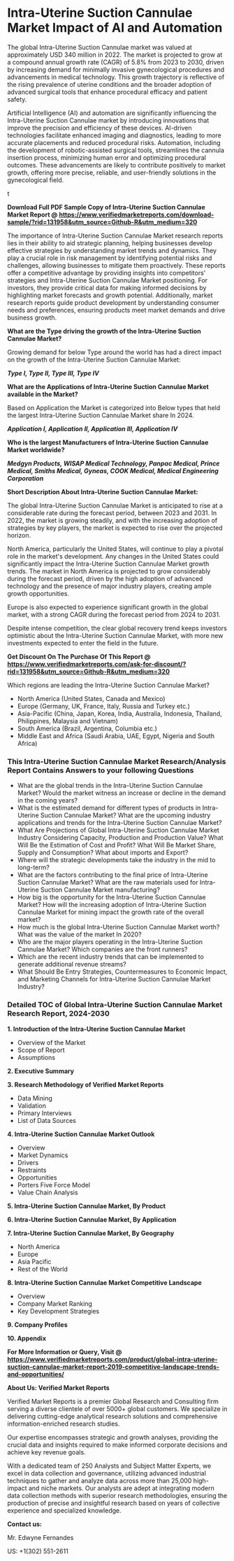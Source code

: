 <meta name="title" content="Global Intra-Uterine Suction Cannulae Market Impact of AI and Automation"><meta name="description" content="The global Intra-Uterine Suction Cannulae market was valued at approximately USD 340 million in 2022. The market is projected to grow at a compound annual growth rate "><meta name="title" content="Intra-Uterine Suction Cannulae Market Size, Share, Scope, Trends, Growth, Opportunities, Analysis, Forecast"><h1>Intra-Uterine Suction Cannulae Market Impact of AI and Automation</h1><p>The global Intra-Uterine Suction Cannulae market was valued at approximately USD 340 million in 2022. The market is projected to grow at a compound annual growth rate (CAGR) of 5.8% from 2023 to 2030, driven by increasing demand for minimally invasive gynecological procedures and advancements in medical technology. This growth trajectory is reflective of the rising prevalence of uterine conditions and the broader adoption of advanced surgical tools that enhance procedural efficacy and patient safety.</p><p>Artificial Intelligence (AI) and automation are significantly influencing the Intra-Uterine Suction Cannulae market by introducing innovations that improve the precision and efficiency of these devices. AI-driven technologies facilitate enhanced imaging and diagnostics, leading to more accurate placements and reduced procedural risks. Automation, including the development of robotic-assisted surgical tools, streamlines the cannula insertion process, minimizing human error and optimizing procedural outcomes. These advancements are likely to contribute positively to market growth, offering more precise, reliable, and user-friendly solutions in the gynecological field.</p>t</p><p id="" class=""><strong>Download Full PDF Sample Copy of Intra-Uterine Suction Cannulae Market Report @ <a href="https://www.verifiedmarketreports.com/download-sample/?rid=131958&utm_source=Github-R&utm_medium=320" target="_blank">https://www.verifiedmarketreports.com/download-sample/?rid=131958&utm_source=Github-R&utm_medium=320</a></strong></p><p>The importance of&nbsp;Intra-Uterine Suction Cannulae Market research reports lies in their ability to aid strategic planning, helping businesses develop effective strategies by understanding market trends and dynamics. They play a crucial role in risk management by identifying potential risks and challenges, allowing businesses to mitigate them proactively. These reports offer a competitive advantage by providing insights into competitors' strategies and Intra-Uterine Suction Cannulae Market positioning. For investors, they provide critical data for making informed decisions by highlighting market forecasts and growth potential. Additionally, market research reports guide product development by understanding consumer needs and preferences, ensuring products meet market demands and drive business growth.</p><p><strong>What are the&nbsp;Type driving the growth of the Intra-Uterine Suction Cannulae Market?</strong></p><p id="" class="">Growing demand for below Type around the world has had a direct impact on the growth of the Intra-Uterine Suction Cannulae Market:</p><em><strong>Type I, Type II, Type III, Type IV</strong></em></p><strong>What are the&nbsp;Applications&nbsp;of Intra-Uterine Suction Cannulae Market available in the Market?</strong></p><p id="" class="">Based on Application the Market is categorized into Below types that held the largest Intra-Uterine Suction Cannulae Market share In 2024.</p><em><strong>Application I, Application II, Application III, Application IV</strong></em></p><strong>Who is the largest Manufacturers of Intra-Uterine Suction Cannulae Market worldwide?</strong></p><p><em><strong>Medgyn Products, WISAP Medical Technology, Panpac Medical, Prince Medical, Smiths Medical, Gyneas, COOK Medical, Medical Engineering Corporation</strong></em></p><p id="" class=""><strong>Short Description About Intra-Uterine Suction Cannulae Market:</strong></p><p>The global Intra-Uterine Suction Cannulae Market is anticipated to rise at a considerable rate during the forecast period, between 2023 and 2031. In 2022, the market is growing steadily, and with the increasing adoption of strategies by key players, the market is expected to rise over the projected horizon.</p><p>North America, particularly the United States, will continue to play a pivotal role in the market's development. Any changes in the United States could significantly impact the Intra-Uterine Suction Cannulae Market growth trends. The market in North America is projected to grow considerably during the forecast period, driven by the high adoption of advanced technology and the presence of major industry players, creating ample growth opportunities.</p><p>Europe is also expected to experience significant growth in the global market, with a strong CAGR during the forecast period from 2024 to 2031.</p><p>Despite intense competition, the clear global recovery trend keeps investors optimistic about the Intra-Uterine Suction Cannulae Market, with more new investments expected to enter the field in the future.</p><p id="" class=""><strong>Get Discount On The Purchase Of This Report @ <a href="https://www.verifiedmarketreports.com/ask-for-discount/?rid=131958&utm_source=Github-R&utm_medium=320" target="_blank">https://www.verifiedmarketreports.com/ask-for-discount/?rid=131958&utm_source=Github-R&utm_medium=320</a></strong></p>Which regions are leading the Intra-Uterine Suction Cannulae Market?</p><ul><li>North America (United States, Canada and Mexico)</li><li>Europe (Germany, UK, France, Italy, Russia and Turkey etc.)</li><li>Asia-Pacific (China, Japan, Korea, India, Australia, Indonesia, Thailand, Philippines, Malaysia and Vietnam)</li><li>South America (Brazil, Argentina, Columbia etc.)</li><li>Middle East and Africa (Saudi Arabia, UAE, Egypt, Nigeria and South Africa)</li></ul><h3 id="" class="">This Intra-Uterine Suction Cannulae Market Research/Analysis Report Contains Answers to your following Questions</h3><ul><li>What are the global trends in the Intra-Uterine Suction Cannulae Market? Would the market witness an increase or decline in the demand in the coming years?</li><li>What is the estimated demand for different types of products in Intra-Uterine Suction Cannulae Market? What are the upcoming industry applications and trends for the Intra-Uterine Suction Cannulae Market?</li><li>What Are Projections of Global Intra-Uterine Suction Cannulae Market Industry Considering Capacity, Production and Production Value? What Will Be the Estimation of Cost and Profit? What Will Be Market Share, Supply and Consumption? What about imports and Export?</li><li>Where will the strategic developments take the industry in the mid to long-term?</li><li>What are the factors contributing to the final price of Intra-Uterine Suction Cannulae Market? What are the raw materials used for Intra-Uterine Suction Cannulae Market manufacturing?</li><li>How big is the opportunity for the Intra-Uterine Suction Cannulae Market? How will the increasing adoption of Intra-Uterine Suction Cannulae Market for mining impact the growth rate of the overall market?</li><li>How much is the global Intra-Uterine Suction Cannulae Market worth? What was the value of the market In 2020?</li><li>Who are the major players operating in the Intra-Uterine Suction Cannulae Market? Which companies are the front runners?</li><li>Which are the recent industry trends that can be implemented to generate additional revenue streams?</li><li>What Should Be Entry Strategies, Countermeasures to Economic Impact, and Marketing Channels for Intra-Uterine Suction Cannulae Market Industry?</li></ul><h3 id="" class="">Detailed TOC of Global Intra-Uterine Suction Cannulae Market Research Report, 2024-2030</h3><p id="" class=""><strong>1. Introduction of the Intra-Uterine Suction Cannulae Market</strong></p><ul><li>Overview of the Market</li><li>Scope of Report</li><li>Assumptions</li></ul><p id="" class=""><strong>2. Executive Summary</strong></p><p id="" class=""><strong>3. Research Methodology of Verified Market Reports</strong></p><ul><li>Data Mining</li><li>Validation</li><li>Primary Interviews</li><li>List of Data Sources</li></ul><p id="" class=""><strong>4. Intra-Uterine Suction Cannulae Market Outlook</strong></p><ul><li>Overview</li><li>Market Dynamics</li><li>Drivers</li><li>Restraints</li><li>Opportunities</li><li>Porters Five Force Model</li><li>Value Chain Analysis</li></ul><p id="" class=""><strong>5. Intra-Uterine Suction Cannulae Market, By Product</strong></p><p id="" class=""><strong>6. Intra-Uterine Suction Cannulae Market, By Application</strong></p><p id="" class=""><strong>7. Intra-Uterine Suction Cannulae Market, By Geography</strong></p><ul><li>North America</li><li>Europe</li><li>Asia Pacific</li><li>Rest of the World</li></ul><p id="" class=""><strong>8. Intra-Uterine Suction Cannulae Market Competitive Landscape</strong></p><ul><li>Overview</li><li>Company Market Ranking</li><li>Key Development Strategies</li></ul><p id="" class=""><strong>9. Company Profiles</strong></p><p id="" class=""><strong>10. Appendix</strong></p><p id="" class=""><strong>For More Information or Query, Visit @ <a href="https://www.verifiedmarketreports.com/product/global-intra-uterine-suction-cannulae-market-report-2019-competitive-landscape-trends-and-opportunities/" target="_blank">https://www.verifiedmarketreports.com/product/global-intra-uterine-suction-cannulae-market-report-2019-competitive-landscape-trends-and-opportunities/</a></strong></p><p id="" class=""><strong>About Us: Verified Market Reports</strong></p><p id="" class="">Verified Market Reports is a premier Global Research and Consulting firm serving a diverse clientele of over 5000+ global customers. We specialize in delivering cutting-edge analytical research solutions and comprehensive information-enriched research studies.</p><p id="" class="">Our expertise encompasses strategic and growth analyses, providing the crucial data and insights required to make informed corporate decisions and achieve key revenue goals.</p><p id="" class="">With a dedicated team of 250 Analysts and Subject Matter Experts, we excel in data collection and governance, utilizing advanced industrial techniques to gather and analyze data across more than 25,000 high-impact and niche markets. Our analysts are adept at integrating modern data collection methods with superior research methodologies, ensuring the production of precise and insightful research based on years of collective experience and specialized knowledge.</p><p id="" class=""><strong>Contact us:</strong></p><p id="" class="">Mr. Edwyne Fernandes</p><p id="" class="">US: +1(302) 551-2611</p>